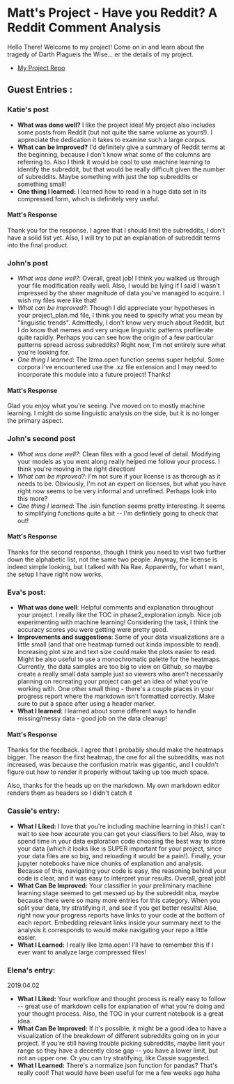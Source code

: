 # Matt's Project - Have you Reddit? A Reddit Comment Analysis
Hello There! Welcome to my project! Come on in and learn about the tragedy of Darth Plagueis the Wise... er the details of my project.

* [My Project Repo](https://github.com/Data-Science-for-Linguists-2019/Reddit-Comment-Analysis)

## Guest Entries :

### Katie's post
- **What was done well?** I like the project idea! My project also includes some posts from Reddit (but not quite the same volume as yours!). I appreciate the dedication it takes to examine such a large corpus.
- **What can be improved?** I'd definitely give a summary of Reddit terms at the beginning, because I don't know what some of the columns are referring to. Also I think it would be cool to use machine learning to identify the subreddit, but that would be really difficult given the number of subreddits. Maybe something with just the top subreddits or something small!
- **One thing I learned:** I learned how to read in a huge data set in its compressed form, which is definitely very useful.

#### Matt's Response

Thank you for the response. I agree that I should limit the subreddits, I don't have a solid list yet. Also, I will try to put an explanation of subreddit terms into the final product.

### John's post
- *What was done well?*: Overall, great job! I think you walked us through your file modification really well. Also, I would be lying if I said I wasn't impressed by the sheer magnitude of data you've managed to acquire. I wish my files were like that!
- *What can be improved?*: Though I did appreciate your hypotheses in your project_plan.md file, I think you need to specify what you mean by "linguistic trends". Admittedly, I don't know very much about Reddit, but I do know that memes and very unique linguistic patterns profilerate quite rapidly. Perhaps you can see how the origin of a few particular patterns spread across subreddits? Right now, I'm not entirely sure what you're looking for.
- *One thing I learned*: The lzma.open function seems super helpful. Some corpora I've encountered use the .xz file extension and I may need to incorporate this module into a future project! Thanks!

#### Matt's Response

Glad you enjoy what you're seeing. I've moved on to mostly machine learning. I might do some linguistic analysis on the side, but it is no longer the primary aspect.

### John's second post
- *What was done well?*: Clean files with a good level of detail. Modifying your models as you went along really helped me follow your process. I think you're moving in the right direction!
- *What can be mproved?*: I'm not sure if your license is as thorough as it needs to be. Obviously, I'm not an expert on licenses, but what you have right now seems to be very informal and
unrefined. Perhaps look into this more?
- *One thing I learned*: The .isin function seems pretty interesting. It seems to simplifying functions quite a bit -- I'm defintiely going to check that out!

#### Matt's Response

Thanks for the second response, though I think you need to visit two further down the alphabetic list, not the same two people. Anyway, the license is indeed simple looking, but I talked with Na Rae. Apparently, for what I want, the setup I have right now works.

### Eva's post:
- **What was done well**: Helpful comments and explanation throughout your project. I really like the TOC in phase2_exploration.ipnyb. Nice job experimenting with machine learning! Considering the task, I think the accuracy scores you were getting were pretty good.
- **Improvements and suggestions**: Some of your data visualizations are a little small (and that one heatmap turned out kinda impossible to read). Increasing plot size and text size could make the plots easier to read. Might be also useful to use a monochromatic palette for the heatmaps. Currently, the data samples are too big to view on Github, so maybe create a really small data sample just so viewers who aren't necessarily planning on recreating your project can get an idea of what you're working with. One other small thing - there's a couple places in your progress report where the markdown isn't formatted correctly. Make sure to put a space after using a header marker.
- **What I learned**: I learned about some different ways to handle missing/messy data - good job on the data cleanup!

#### Matt's Response

Thanks for the feedback. I agree that I probably should make the heatmaps bigger. The reason the first heatmap, the one for all the subreddits, was not increased, was because the confusion matrix was gigantic, and I couldn't figure out how to render it properly without taking up too much space.

Also, thanks for the heads up on the markdown. My own markdown editor renders them as headers so I didn't catch it

### Cassie's entry:
- **What I Liked:** I love that you're including machine learning in this!
I can't wait to see how accurate you can get your classifiers to be! Also,
way to spend time in your data exploration code choosing
the
best way to store your data (which it looks like is SUPER important for your
project, since your data files are so big, and reloading it would be a
pain!). Finally, your jupyter notebooks have nice chunks of explanation and
analysis. Because of this, navigating your code is easy, the reasoning
behind your code is clear, and it was easy to interpret your results.
Overall, great job!
- **What Can Be Improved:** Your classifier in your preliminary machine
learning stage seemed to get messed up by the subreddit nba, maybe because
there were so many more entries for this category. When you split your data,
try
stratifying it, and see if you get better results! Also, right now your
progress reports have links to your code at the bottom of each report.
Embedding relevant links inside your summary next to the analysis it
corresponds to would make navigating your repo a little easier.
- **What I Learned:** I really like lzma.open! I'll have to remember this if
I ever want to analyze large compressed files!

### Elena's entry:
2019.04.02
- **What I Liked:** Your workflow and thought process is really easy to follow -- great use of markdown cells for explanation of what you're doing and your thought process. Also, the TOC in your current notebook is a great idea.
- **What Can Be Improved:** If it's possible, it might be a good idea to have a visualization of the breakdown of different subreddits going on in your project. If you're still having trouble picking subreddits, maybe limit your range so they have a decently close gap -- you have a lower limit, but not an upper one. Or you can try stratifying, like Cassie suggested.
- **What I Learned:** There's a normalize json function for pandas? That's really cool! That would have been useful for me a few weeks ago haha

